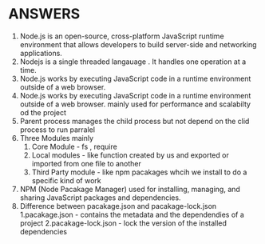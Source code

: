# ANSWERS 

1. Node.js is an open-source, cross-platform JavaScript runtime environment that allows developers to build server-side and networking applications.
2. Nodejs is a single threaded langauage . It handles one operation at a time.
3. Node.js works by executing JavaScript code in a runtime environment outside of a web browser. 
4. Node.js works by executing JavaScript code in a runtime environment outside of a web browser. mainly used for performance and scalabilty od the project
5. Parent process manages the child process but not depend on the clid process to run parralel
6. Three Modules mainly 
    1. Core Module - fs , require
    2. Local modules - like function created by us and exported or imported from one file to another
    3. Third Party module - like npm pacakages whcih we install to do a specific kind of work
7. NPM (Node Pacakage Manager) used for installing, managing, and sharing JavaScript packages and dependencies.
8. Difference between pacakage.json and pacakage-lock.json
   1.pacakage.json - contains the metadata and the dependendies of a project
   2.pacakage-lock.json - lock the version of the installed dependencies   

